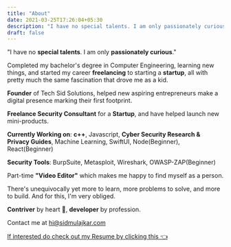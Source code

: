 ```yaml
---
title: "About"
date: 2021-03-25T17:26:04+05:30
description: "I have no special talents. I am only passionately curious. A software developer/entrepreneur who is passionately curious about technology and shares his valuable insights with the community through his blogs."
draft: false
---
```


"I have no **special talents**. I am only **passionately curious**."

Completed my bachelor's degree in Computer Engineering, learning new things, and started my career **freelancing** to starting a **startup**, all with pretty much the same fascination that drove me as a kid.

**Founder** of Tech Sid Solutions, helped new aspiring entrepreneurs make a digital presence marking their first footprint. 

**Freelance Security Consultant** for a **Startup**, and have helped launch new mini-products.

**Currently Working on**: **c++**, Javascript, **Cyber Security Research & Privacy Guides**, Machine Learning, SwiftUI, Node(Beginner), React(Beginner)

**Security Tools**: BurpSuite, Metasploit, Wireshark, OWASP-ZAP(Beginner)

Part-time **"Video Editor"** which makes me happy to find myself as a person.

There's unequivocally yet more to learn, more problems to solve, and more to build. And for this, I'm very obliged.


**Contriver** by heart 💚, **developer** by profession. 

Contact me at hi@sidmulajkar.com 

[If interested do check out my Resume by clicking this 👈](https://drive.google.com/file/d/1Y6uz4E8SRCULoF97Mrj0B1a9M6joZCDk/view?usp=sharing)